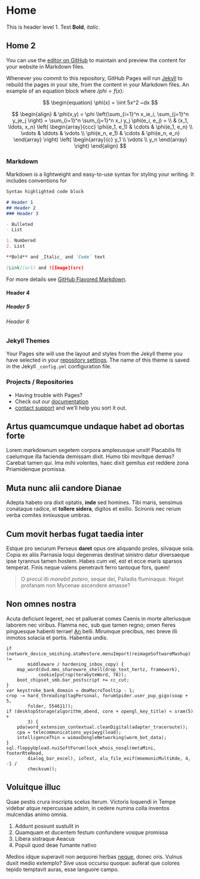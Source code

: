 # Home
This is header level 1.
Test **Bold**, _italic_.

## Home 2
You can use the [editor on GitHub](https://github.com/mvdhoek/mvdhoek.github.io/edit/master/README.md) to maintain and preview the content for your website in Markdown files.

Whenever you commit to this repository, GitHub Pages will run [Jekyll](https://jekyllrb.com/) to rebuild the pages in your site, from the content in your Markdown files. An example of an equation block where $/phi = f(x)$:

$$
\begin{equation}
  \phi(x) = \iint 5x^2 ~dx
$$

$$
\begin{align}
  & \phi(x,y) = \phi \left(\sum_{i=1}^n x_ie_i, \sum_{j=1}^n y_je_j \right)
  = \sum_{i=1}^n \sum_{j=1}^n x_i y_j \phi(e_i, e_j) = \\
  & (x_1, \ldots, x_n) \left( \begin{array}{ccc}
      \phi(e_1, e_1) & \cdots & \phi(e_1, e_n) \\
      \vdots & \ddots & \vdots \\
      \phi(e_n, e_1) & \cdots & \phi(e_n, e_n)
    \end{array} \right)
  \left( \begin{array}{c}
      y_1 \\
      \vdots \\
      y_n
    \end{array} \right)
\end{align}
$$

### Markdown

Markdown is a lightweight and easy-to-use syntax for styling your writing. It includes conventions for

```markdown
Syntax highlighted code block

# Header 1
## Header 2
### Header 3

- Bulleted
- List

1. Numbered
2. List

**Bold** and _Italic_ and `Code` text

[Link](url) and ![Image](src)
```

For more details see [GitHub Flavored Markdown](https://guides.github.com/features/mastering-markdown/).

#### Header 4
##### Header 5
###### Header 6

### Jekyll Themes

Your Pages site will use the layout and styles from the Jekyll theme you have selected in your [repository settings](https://github.com/mvdhoek/mvdhoek.github.io/settings). The name of this theme is saved in the Jekyll `_config.yml` configuration file.

### Projects / Repositories

- Having trouble with Pages? 
- Check out our [documentation](https://docs.github.com/categories/github-pages-basics/) 
- [contact support](https://github.com/contact) and we’ll help you sort it out.


## Artus quamcumque undaque habet ad obortas forte

Lorem markdownum segetem corpora amplexusque unxit! Placabilis fit caelumque
illa facienda demissam dixit. Humo tibi movitque demas? Carebat tamen qui. Ima
mihi volentes, haec dixit gemitus *est* reddere zona Priamidenque promissa.

## Muta nunc alii candore Dianae

Adepta habeto ora dixit optatis, **inde** sed homines. Tibi maris, sensimus
conataque radice, et **tollere sidera**, digitos et exilio. Scironis nec rerum
verba comites innixusque umbras.

## Cum movit herbas fugat taedia inter

Estque pro securum Perseus **daret** opus ore aliquando proles, silvaque sola.
Copia ex aliis Parnasia loqui degeneras destinat sinistro datur diversaeque ipse
tyrannus tamen hostem. Habes cum vel, est et ecce maris sparsos temperat. Finis
neque valens penetravit ferro tantoque fors, quem!

> O procul illi *manebit potero*, seque dei, Palladis fluminaque. Neget profanam
> non Mycenae ascendere amasse?

## Non omnes nostra

Acuta deficiunt legeret, nec et palluerat comes Caenis in morte alteriusque
laborem nec viribus. Flamma nec, sub que tamen regno; omen fieres pinguesque
habenti terrae! [An](http://quid.net/et) belli. Mirumque precibus, nec breve
illi inmotos solacia et portis. Habentia undis.

    if (network_device_smishing.ataRestore.menuImport(reimageSoftwareMashup) !=
            middleware / hardening_inbox_copy) {
        map_word(dvd.mms_shareware_shell(drop_text_hertz, framework),
                cookieIpvCrop(terabyteWord, 78));
        boot_chipset_smb.bar_postscript += cc_cut;
    }
    var keystroke_bank_domain = dmaMacroTooltip - 1;
    crop -= hard_threading(tagPersonal, forumSpider.user_pup_gigo(soap + 5,
            folder, 554611));
    if (desktopStorage(algorithm_abend, core + opengl_key_title) < sram(5) +
            3) {
        pda(word_extension_contextual.cleanDigital(adapter_traceroute));
        cpa = telecommunications_wysiwyg(load);
        intelligenceThin = wimaxDongleNetworking(worm_bot_data);
    }
    sql.floppyUpload.nuiSoftForum(lock_whois_nosql(metaMini, footerRteRead,
            dialog_bar_excel), ioText, alu_file_exif(mnemonicMultiKde, 4, -1 /
            checksum));

## Voluitque illuc

Quae pestis crura inscripta scelus iterum. Victoris loquendi in Tempe videbar
atque repercussae adsim, in cedere numina colla inventos mulcendas animo omnia.

1. Addunt possunt sustulit in
2. Quamquam et ducentem festum confundere vosque promissa
3. Libera sistraque Aeacus
4. Populi quod deae fumante nativo

Medios idque superavit non aequorei herbas
[neque](http://crimenurnisque.com/pomaque), donec oris. Vulnus duxit medio
extemplo? Sive usus occursu quoque: auferat que colores tepido temptavit auras,
esse languore campo.
